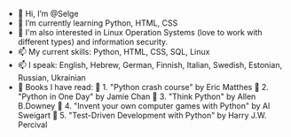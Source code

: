 - 👋 Hi, I’m @Selge
- 🌱 I’m currently learning Python, HTML, CSS
- 🌱 I'm also interested in Linux Operation Systems (love to work with different types) and information security.
- 📫 My current skills: Python, HTML, CSS, SQL, Linux
- 📫 I speak: English, Hebrew, German, Finnish, Italian, Swedish, Estonian, Russian, Ukrainian
- 💞️ Books I have read:
      👀 1. "Python crash course" by Eric Matthes
      👀 2. "Python in One Day" by Jamie Chan
      👀 3. "Think Python" by Allen B.Downey
      👀 4. "Invent your own computer games with Python" by Al Sweigart
      👀 5. "Test-Driven Development with Python" by Harry J.W. Percival

<!---
Selge/Selge is a ✨ special ✨ repository because its `README.md` (this file) appears on your GitHub profile.
You can click the Preview link to take a look at your changes.
--->
